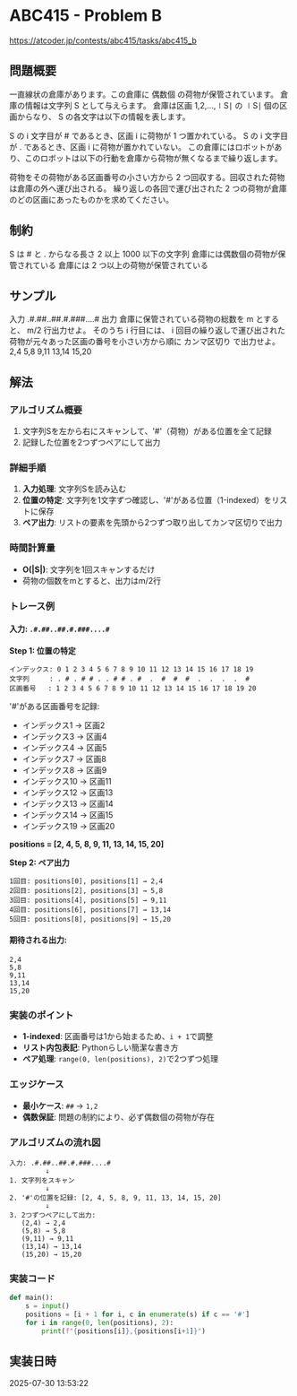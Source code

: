 # ABC415 - Problem B
https://atcoder.jp/contests/abc415/tasks/abc415_b
## 問題概要
<!-- 問題の概要を記載 -->
一直線状の倉庫があります。この倉庫に 偶数個 の荷物が保管されています。
倉庫の情報は文字列 
S として与えらます。
倉庫は区画 
1,2,…,∣S∣ の 
∣S∣ 個の区画からなり、 
S の各文字は以下の情報を表します。

S の 
i 文字目が # であるとき、区画 
i に荷物が 
1 つ置かれている。
S の 
i 文字目が . であるとき、区画 
i に荷物が置かれていない。
この倉庫にはロボットがあり、このロボットは以下の行動を倉庫から荷物が無くなるまで繰り返します。

荷物をその荷物がある区画番号の小さい方から 
2 つ回収する。回収された荷物は倉庫の外へ運び出される。
繰り返しの各回で運び出された 
2 つの荷物が倉庫のどの区画にあったものかを求めてください。
## 制約
<!-- 制約を記載 -->
S は # と . からなる長さ 
2 以上 
1000 以下の文字列
倉庫には偶数個の荷物が保管されている
倉庫には 
2 つ以上の荷物が保管されている

## サンプル
<!-- サンプル入出力を記載 -->
入力
.#.##..##.#.###....#
出力
倉庫に保管されている荷物の総数を 
m とすると、 
m/2 行出力せよ。
そのうち 
i 行目には、 
i 回目の繰り返しで運び出された荷物が元々あった区画の番号を小さい方から順に カンマ区切り で出力せよ。
2,4
5,8
9,11
13,14
15,20

## 解法
<!-- 解法のアイデアを記載 -->

### アルゴリズム概要
1. 文字列Sを左から右にスキャンして、'#'（荷物）がある位置を全て記録
2. 記録した位置を2つずつペアにして出力

### 詳細手順
1. **入力処理**: 文字列Sを読み込む
2. **位置の特定**: 文字列を1文字ずつ確認し、'#'がある位置（1-indexed）をリストに保存
3. **ペア出力**: リストの要素を先頭から2つずつ取り出してカンマ区切りで出力

### 時間計算量
- **O(|S|)**: 文字列を1回スキャンするだけ
- 荷物の個数をmとすると、出力はm/2行

### トレース例

#### 入力: `.#.##..##.#.###....#`

**Step 1: 位置の特定**
```
インデックス: 0 1 2 3 4 5 6 7 8 9 10 11 12 13 14 15 16 17 18 19
文字列     : . # . # # . . # # . #  .  #  #  #  .  .  .  .  #
区画番号   : 1 2 3 4 5 6 7 8 9 10 11 12 13 14 15 16 17 18 19 20
```

'#'がある区画番号を記録:
- インデックス1 → 区画2
- インデックス3 → 区画4  
- インデックス4 → 区画5
- インデックス7 → 区画8
- インデックス8 → 区画9
- インデックス10 → 区画11
- インデックス12 → 区画13
- インデックス13 → 区画14
- インデックス14 → 区画15
- インデックス19 → 区画20

**positions = [2, 4, 5, 8, 9, 11, 13, 14, 15, 20]**

**Step 2: ペア出力**
```
1回目: positions[0], positions[1] → 2,4
2回目: positions[2], positions[3] → 5,8  
3回目: positions[4], positions[5] → 9,11
4回目: positions[6], positions[7] → 13,14
5回目: positions[8], positions[9] → 15,20
```

#### 期待される出力:
```
2,4
5,8
9,11
13,14
15,20
```

### 実装のポイント
- **1-indexed**: 区画番号は1から始まるため、`i + 1`で調整
- **リスト内包表記**: Pythonらしい簡潔な書き方
- **ペア処理**: `range(0, len(positions), 2)`で2つずつ処理

### エッジケース
- **最小ケース**: `##` → `1,2`
- **偶数保証**: 問題の制約により、必ず偶数個の荷物が存在

### アルゴリズムの流れ図
```
入力: .#.##..##.#.###....#
         ↓
1. 文字列をスキャン
         ↓
2. '#'の位置を記録: [2, 4, 5, 8, 9, 11, 13, 14, 15, 20]
         ↓
3. 2つずつペアにして出力:
   (2,4) → 2,4
   (5,8) → 5,8
   (9,11) → 9,11
   (13,14) → 13,14
   (15,20) → 15,20
```

### 実装コード
```python
def main():
    s = input()
    positions = [i + 1 for i, c in enumerate(s) if c == '#']
    for i in range(0, len(positions), 2):
        print(f"{positions[i]},{positions[i+1]}")
```
## 実装日時
2025-07-30 13:53:22
